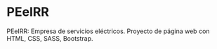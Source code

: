 # PEeIRR
PEeIRR: Empresa de servicios eléctricos. Proyecto de página web con HTML, CSS, SASS, Bootstrap.

